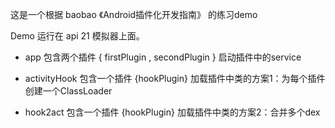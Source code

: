 这是一个根据 baobao 《Android插件化开发指南》 的练习demo

Demo 运行在 api 21 模拟器上面。


* app 包含两个插件 { firstPlugin , secondPlugin }
  启动插件中的service

* activityHook 包含一个插件 {hookPlugin}
    加载插件中类的方案1：为每个插件创建一个ClassLoader
* hook2act 包含一个插件 {hookPlugin}
     加载插件中类的方案2：合并多个dex